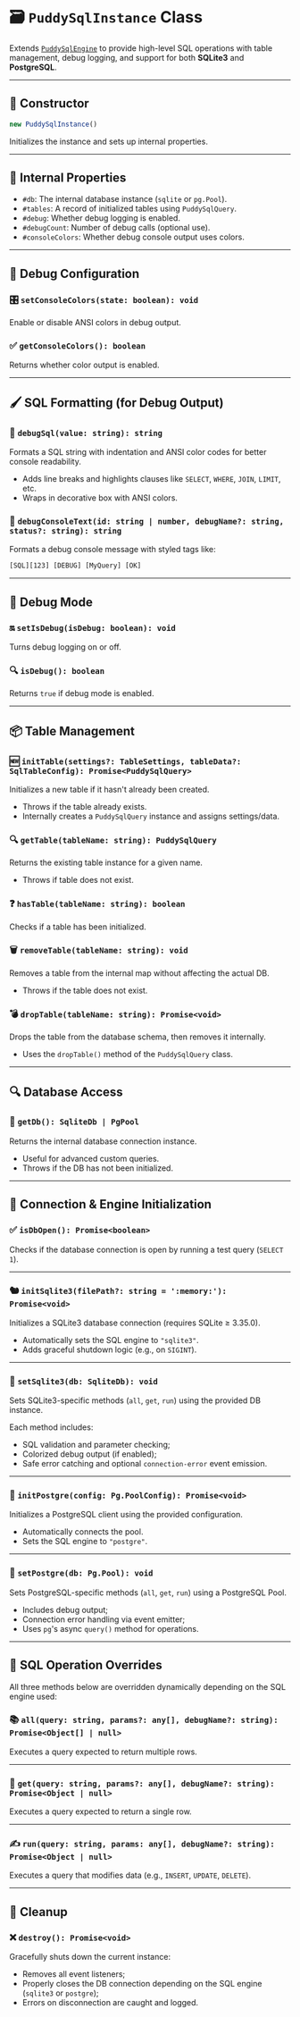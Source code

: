 # 🗃️ `PuddySqlInstance` Class

Extends [`PuddySqlEngine`](./PuddySqlEngine.mjs) to provide high-level SQL operations with table management, debug logging, and support for both **SQLite3** and **PostgreSQL**.

---

## 🧠 Constructor

```js
new PuddySqlInstance()
```

Initializes the instance and sets up internal properties.

---

## 🔧 Internal Properties

* `#db`: The internal database instance (`sqlite` or `pg.Pool`).
* `#tables`: A record of initialized tables using `PuddySqlQuery`.
* `#debug`: Whether debug logging is enabled.
* `#debugCount`: Number of debug calls (optional use).
* `#consoleColors`: Whether debug console output uses colors.

---

## 🎨 Debug Configuration

### 🎛️ `setConsoleColors(state: boolean): void`

Enable or disable ANSI colors in debug output.

### ✅ `getConsoleColors(): boolean`

Returns whether color output is enabled.

---

## 🖌️ SQL Formatting (for Debug Output)

### 📜 `debugSql(value: string): string`

Formats a SQL string with indentation and ANSI color codes for better console readability.

* Adds line breaks and highlights clauses like `SELECT`, `WHERE`, `JOIN`, `LIMIT`, etc.
* Wraps in decorative box with ANSI colors.

### 🧾 `debugConsoleText(id: string | number, debugName?: string, status?: string): string`

Formats a debug console message with styled tags like:

```txt
[SQL][123] [DEBUG] [MyQuery] [OK]
```

---

## 🐞 Debug Mode

### 🔛 `setIsDebug(isDebug: boolean): void`

Turns debug logging on or off.

### 🔍 `isDebug(): boolean`

Returns `true` if debug mode is enabled.

---

## 📦 Table Management

### 🆕 `initTable(settings?: TableSettings, tableData?: SqlTableConfig): Promise<PuddySqlQuery>`

Initializes a new table if it hasn't already been created.

* Throws if the table already exists.
* Internally creates a `PuddySqlQuery` instance and assigns settings/data.

### 🔍 `getTable(tableName: string): PuddySqlQuery`

Returns the existing table instance for a given name.

* Throws if table does not exist.

### ❓ `hasTable(tableName: string): boolean`

Checks if a table has been initialized.

### 🗑️ `removeTable(tableName: string): void`

Removes a table from the internal map without affecting the actual DB.

* Throws if the table does not exist.

### 💣 `dropTable(tableName: string): Promise<void>`

Drops the table from the database schema, then removes it internally.

* Uses the `dropTable()` method of the `PuddySqlQuery` class.

---

## 🔍 Database Access

### 💾 `getDb(): SqliteDb | PgPool`

Returns the internal database connection instance.

* Useful for advanced custom queries.
* Throws if the DB has not been initialized.

---

## 🔌 Connection & Engine Initialization

### ✅ `isDbOpen(): Promise<boolean>`

Checks if the database connection is open by running a test query (`SELECT 1`).

---

### 🐿️ `initSqlite3(filePath?: string = ':memory:'): Promise<void>`

Initializes a SQLite3 database connection (requires SQLite ≥ 3.35.0).

* Automatically sets the SQL engine to `"sqlite3"`.
* Adds graceful shutdown logic (e.g., on `SIGINT`).

---

### 🧩 `setSqlite3(db: SqliteDb): void`

Sets SQLite3-specific methods (`all`, `get`, `run`) using the provided DB instance.

Each method includes:

* SQL validation and parameter checking;
* Colorized debug output (if enabled);
* Safe error catching and optional `connection-error` event emission.

---

### 🐘 `initPostgre(config: Pg.PoolConfig): Promise<void>`

Initializes a PostgreSQL client using the provided configuration.

* Automatically connects the pool.
* Sets the SQL engine to `"postgre"`.

---

### 🔄 `setPostgre(db: Pg.Pool): void`

Sets PostgreSQL-specific methods (`all`, `get`, `run`) using a PostgreSQL Pool.

* Includes debug output;
* Connection error handling via event emitter;
* Uses `pg`'s async `query()` method for operations.

---

## 🔧 SQL Operation Overrides

All three methods below are overridden dynamically depending on the SQL engine used:

### 📚 `all(query: string, params?: any[], debugName?: string): Promise<Object[] | null>`

Executes a query expected to return multiple rows.

---

### 🧍 `get(query: string, params?: any[], debugName?: string): Promise<Object | null>`

Executes a query expected to return a single row.

---

### ✍️ `run(query: string, params: any[], debugName?: string): Promise<Object | null>`

Executes a query that modifies data (e.g., `INSERT`, `UPDATE`, `DELETE`).

---

## 🧹 Cleanup

### ❌ `destroy(): Promise<void>`

Gracefully shuts down the current instance:

* Removes all event listeners;
* Properly closes the DB connection depending on the SQL engine (`sqlite3` or `postgre`);
* Errors on disconnection are caught and logged.
